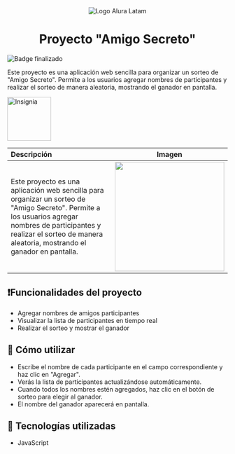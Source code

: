 <div align="center">
  <img src="https://github.com/user-attachments/assets/08db7035-e23a-4a44-9af0-140255d92be4" alt="Logo Alura Latam">
</div>
<h1 align="center"> Proyecto "Amigo Secreto" </h1>

![Badge finalizado](https://img.shields.io/badge/STATUS-Finalizado-Yellow)

Este proyecto es una aplicación web sencilla para organizar un sorteo de "Amigo Secreto". Permite a los usuarios agregar nombres de participantes y realizar el sorteo de manera aleatoria, mostrando el ganador en pantalla.

<img width="100" height="100" alt="Insignia" src="https://github.com/user-attachments/assets/2cacef60-f237-41cc-9c9a-97b6db62a9c9" />

| Descripción | Imagen |
| :--- | :---: |
| Este proyecto es una aplicación web sencilla para organizar un sorteo de "Amigo Secreto". Permite a los usuarios agregar nombres de participantes y realizar el sorteo de manera aleatoria, mostrando el ganador en pantalla. | <img src="https://github.com/user-attachments/assets/2cacef60-f237-41cc-9c9a-97b6db62a9c9" width="250" /> |

## ❗Funcionalidades del proyecto
- Agregar nombres de amigos participantes 
- Visualizar la lista de participantes en tiempo real 
- Realizar el sorteo y mostrar el ganador

## 📖 Cómo utilizar
- Escribe el nombre de cada participante en el campo correspondiente y haz clic en "Agregar".
- Verás la lista de participantes actualizándose automáticamente.
- Cuando todos los nombres estén agregados, haz clic en el botón de sorteo para elegir al ganador.
- El nombre del ganador aparecerá en pantalla.

## 🧉 Tecnologías utilizadas
- JavaScript
